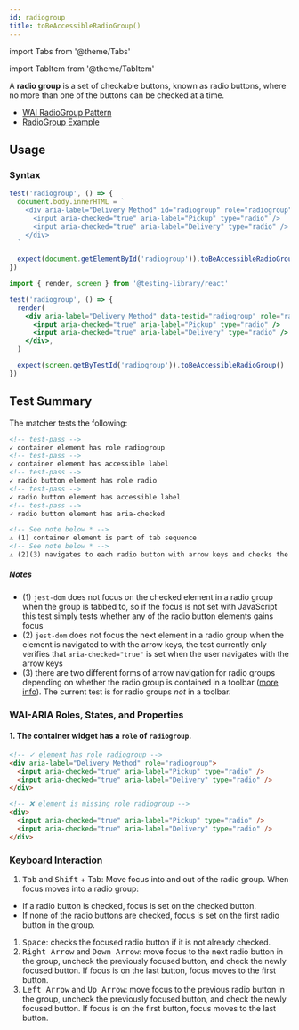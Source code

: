 ```yaml
---
id: radiogroup
title: toBeAccessibleRadioGroup()
---
```


import Tabs from '@theme/Tabs'

import TabItem from '@theme/TabItem'

<div className="intro-text">A <strong>radio group</strong> is a set of checkable buttons, known as radio buttons, where no more than one of the buttons can be checked at a time.</div>

- [WAI RadioGroup Pattern](https://www.w3.org/WAI/ARIA/apg/patterns/radiobutton/)
- [RadioGroup Example](https://www.w3.org/WAI/ARIA/apg/example-index/radio/radio.html)

## Usage

### Syntax

<Tabs>
<TabItem label="Vanilla JS" value="js">

```js
test('radiogroup', () => {
  document.body.innerHTML = `
    <div aria-label="Delivery Method" id="radiogroup" role="radiogroup">
      <input aria-checked="true" aria-label="Pickup" type="radio" />
      <input aria-checked="true" aria-label="Delivery" type="radio" />
    </div>
  `

  expect(document.getElementById('radiogroup')).toBeAccessibleRadioGroup()
})
```

</TabItem>
<TabItem default label="React + Testing Library" value="rtl">

```jsx
import { render, screen } from '@testing-library/react'

test('radiogroup', () => {
  render(
    <div aria-label="Delivery Method" data-testid="radiogroup" role="radiogroup">
      <input aria-checked="true" aria-label="Pickup" type="radio" />
      <input aria-checked="true" aria-label="Delivery" type="radio" />
    </div>,
  )

  expect(screen.getByTestId('radiogroup')).toBeAccessibleRadioGroup()
})
```

</TabItem>
</Tabs>

## Test Summary

The matcher tests the following:

```html
<!-- test-pass -->
✓ container element has role radiogroup
<!-- test-pass -->
✓ container element has accessible label
<!-- test-pass -->
✓ radio button element has role radio
<!-- test-pass -->
✓ radio button element has accessible label
<!-- test-pass -->
✓ radio button element has aria-checked

<!-- See note below * -->
⚠️ (1) container element is part of tab sequence
<!-- See note below * -->
⚠️ (2)(3) navigates to each radio button with arrow keys and checks the next element
```

##### Notes

- (1) `jest-dom` does not focus on the checked element in a radio group when the group is tabbed to, so if the focus is not set with JavaScript this test simply tests whether any of the radio button elements gains focus
- (2) `jest-dom` does not focus the next element in a radio group when the element is navigated to with the arrow keys, the test currently only verifies that `aria-checked="true"` is set when the user navigates with the arrow keys
- (3) there are two different forms of arrow navigation for radio groups depending on whether the radio group is contained in a toolbar ([more info](https://www.w3.org/WAI/ARIA/apg/patterns/radiobutton/)). The current test is for radio groups _not_ in a toolbar.

### WAI-ARIA Roles, States, and Properties

#### 1. The container widget has a `role` of `radiogroup`.

```html
<!-- ✓ element has role radiogroup -->
<div aria-label="Delivery Method" role="radiogroup">
  <input aria-checked="true" aria-label="Pickup" type="radio" />
  <input aria-checked="true" aria-label="Delivery" type="radio" />
</div>

<!-- ❌ element is missing role radiogroup -->
<div>
  <input aria-checked="true" aria-label="Pickup" type="radio" />
  <input aria-checked="true" aria-label="Delivery" type="radio" />
</div>
```

### Keyboard Interaction

1. <kbd>Tab</kbd> and <kbd>Shift</kbd> + Tab: Move focus into and out of the radio group. When focus moves into a radio group:

- If a radio button is checked, focus is set on the checked button.
- If none of the radio buttons are checked, focus is set on the first radio button in the group.

1. <kbd>Space</kbd>: checks the focused radio button if it is not already checked.
1. <kbd>Right Arrow</kbd> and <kbd>Down Arrow</kbd>: move focus to the next radio button in the group, uncheck the previously focused button, and check the newly focused button. If focus is on the last button, focus moves to the first button.
1. <kbd>Left Arrow</kbd> and <kbd>Up Arrow</kbd>: move focus to the previous radio button in the group, uncheck the previously focused button, and check the newly focused button. If focus is on the first button, focus moves to the last button.
